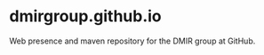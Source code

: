 dmirgroup.github.io
=====================

Web presence and maven repository for the DMIR group at GitHub.
